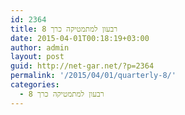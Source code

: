 ```yaml
---
id: 2364
title: רבעון למתמטיקה כרך 8
date: 2015-04-01T00:18:19+03:00
author: admin
layout: post
guid: http://net-gar.net/?p=2364
permalink: '/2015/04/01/quarterly-8/'
categories:
  - רבעון למתמטיקה כרך 8
---
```

